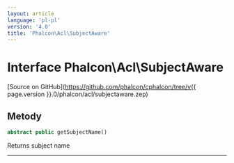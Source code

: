 ```yaml
---
layout: article
language: 'pl-pl'
version: '4.0'
title: 'Phalcon\Acl\SubjectAware'
---
```

# Interface **Phalcon\Acl\SubjectAware**

[Source on GitHub](https://github.com/phalcon/cphalcon/tree/v{{ page.version }}.0/phalcon/acl/subjectaware.zep)

## Metody

```php
abstract public getSubjectName()
```

Returns subject name

* * *